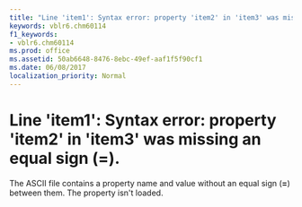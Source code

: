 ```yaml
---
title: "Line 'item1': Syntax error: property 'item2' in 'item3' was missing an equal sign (=)."
keywords: vblr6.chm60114
f1_keywords:
- vblr6.chm60114
ms.prod: office
ms.assetid: 50ab6648-8476-8ebc-49ef-aaf1f5f90cf1
ms.date: 06/08/2017
localization_priority: Normal
---
```



# Line 'item1': Syntax error: property 'item2' in 'item3' was missing an equal sign (=).

The ASCII file contains a property name and value without an equal sign (**=**) between them. The property isn't loaded.


